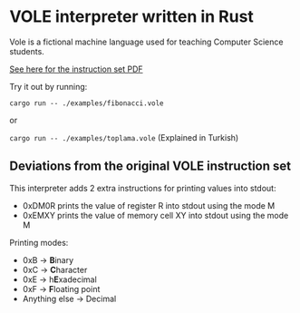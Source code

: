 # VOLE interpreter written in Rust

Vole is a fictional machine language used for teaching Computer Science students.

[See here for the instruction set PDF](https://wyrd.hood.edu/~wcrum/it510/documents/VoleMachineLanguage.pdf)

Try it out by running:

`cargo run -- ./examples/fibonacci.vole`

or

`cargo run -- ./examples/toplama.vole` (Explained in Turkish)

## Deviations from the original VOLE instruction set

This interpreter adds 2 extra instructions for printing values into stdout:

- 0xDM0R prints the value of register R into stdout using the mode M
- 0xEMXY prints the value of memory cell XY into stdout using the mode M

Printing modes:
- 0xB -> **B**inary
- 0xC -> **C**haracter
- 0xE -> h**E**xadecimal
- 0xF -> **F**loating point
- Anything else -> Decimal
